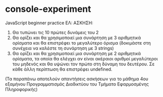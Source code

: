 # console-experiment
JavaScript beginner practice
ΕΛ:
ΑΣΚΗΣΗ:
  1. Θα τυπώνει τις 10 πρώτες δυνάμεις του 2
  2. Θα ορίζει και θα χρησιμοποιεί μια
    συνάρτηση με 3 αριθμητικά ορίσματα και
    θα επιστρέφει το μεγαλύτερο όρισμα
    (δοκιμάστε στη συνέχεια να καλέστε τη
    συνάρτηση με 3 strings)
  3. Θα ορίζει και θα χρησιμοποιεί μια
    συνάρτηση με 2 αριθμητικά ορίσματα, τα
    οποία θα ελέγχει αν είναι ακέραιοι
    αριθμοί μεγαλύτεροι του μηδενός και θα
    υψώνει τον πρώτο στη δύναμη του
    δευτέρου. Σε κάθε άλλη περίπτωση θα
    επιστρέφει undefined.
    
(Τα παραπάνω αποτελούν απαντήσεις ασκήσεων για το μάθημα 4ου εξαμήνου Προγραμματισμός Διαδικτύου του Τμήματο Εφαρμοσμένης Πληροφορικής)
